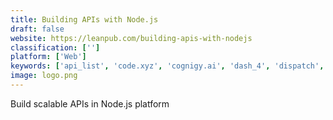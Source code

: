 ```yaml
---
title: Building APIs with Node.js
draft: false 
website: https://leanpub.com/building-apis-with-nodejs
classification: ['']
platform: ['Web']
keywords: ['api_list', 'code.xyz', 'cognigy.ai', 'dash_4', 'dispatch', 'flow.ai', 'mocklets', 'new_york_times_apis', 'node.js_design_patterns', 'node.js_on_app_engine', 'public_apis_ui', 'phantombuster', 'rancher', 'serverless_1.37', 'signalejs', 'timber.io', 'typeorm', 'watson_conversation', 'yappes']
image: logo.png
---
```

Build scalable APIs in Node.js platform